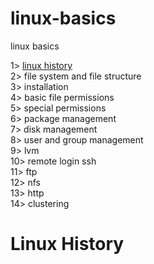 # linux-basics
linux basics

1> <a href=#hist>linux history</a>         
2> file system and file structure        
3> installation    
4> basic file permissions      
5> special permissions   
6> package management   
7> disk management    
8> user and group management   
9> lvm    
10> remote login ssh   
11> ftp   
12> nfs    
13> http    
14> clustering    


<h1 id=hist> Linux History </h1>   
